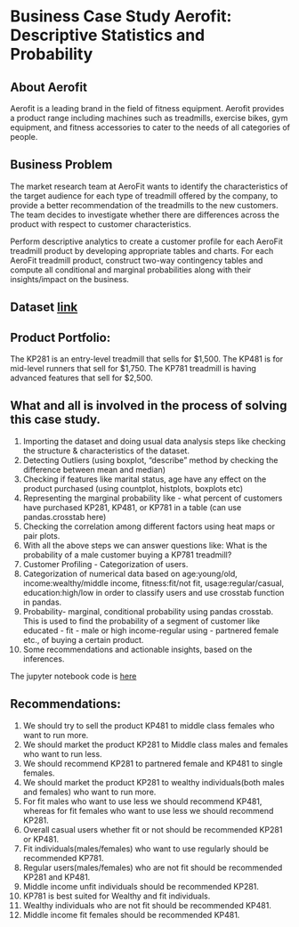 # Business Case Study Aerofit: Descriptive Statistics and Probability
## About Aerofit

Aerofit is a leading brand in the field of fitness equipment. Aerofit provides a product range including machines such as treadmills, exercise bikes, gym equipment, and fitness accessories to cater to the needs of all categories of people.


## Business Problem

The market research team at AeroFit wants to identify the characteristics of the target audience for each type of treadmill offered by the company, to provide a better recommendation of the treadmills to the new customers. The team decides to investigate whether there are differences across the product with respect to customer characteristics.

Perform descriptive analytics to create a customer profile for each AeroFit treadmill product by developing appropriate tables and charts.
For each AeroFit treadmill product, construct two-way contingency tables and compute all conditional and marginal probabilities along with their insights/impact on the business.

## Dataset [link](https://github.com/lordchan/-Business-Case-Study-Aerofit---Descriptive-Statistics-Probability/blob/main/Aerofit_dataset.csv)
## Product Portfolio:

The KP281 is an entry-level treadmill that sells for $1,500.
The KP481 is for mid-level runners that sell for $1,750.
The KP781 treadmill is having advanced features that sell for $2,500.

## What and all is involved in the process of solving this case study.
1. Importing the dataset and doing usual data analysis steps like checking the structure & characteristics of the dataset.
2. Detecting Outliers (using boxplot, “describe” method by checking the difference between mean and median)
3. Checking if features like marital status, age have any effect on the product purchased (using countplot, histplots, boxplots etc)
4. Representing the marginal probability like - what percent of customers have purchased KP281, KP481, or KP781 in a table (can use pandas.crosstab here)
5. Checking the correlation among different factors using heat maps or pair plots.
6. With all the above steps we can answer questions like: What is the probability of a male customer buying a KP781 treadmill?
7. Customer Profiling - Categorization of users.
8. Categorization of numerical data based on age:young/old, income:wealthy/middle income, fitness:fit/not fit, usage:regular/casual, education:high/low in order to classify users and use crosstab function in pandas. 
9. Probability- marginal, conditional probability using pandas crosstab. This is used to find the probability of a segment of customer like educated - fit - male or high income-regular using - partnered female etc., of buying a certain product.
10. Some recommendations and actionable insights, based on the inferences.

The jupyter notebook code is [here](https://github.com/lordchan/-Business-Case-Study-Aerofit---Descriptive-Statistics-Probability/blob/main/Aerofit.ipynb)

## Recommendations:
1. We should try to sell the product KP481 to middle class females who want to run more.
2. We should market the product KP281 to Middle class males and females who want to run less.
3. We should recommend KP281 to partnered female and KP481 to single females.
4. We should market the product KP281 to wealthy individuals(both males and females) who want to run more.
5. For fit males who want to use less we should recommend KP481, whereas for fit females who want to use less we should recommend KP281.
6. Overall casual users whether fit or not should be recommended KP281 or KP481.
7. Fit individuals(males/females) who want to use regularly should be recommended KP781.
8. Regular users(males/females) who are not fit should be recommended KP281 and KP481.
9. Middle income unfit individuals should be recommended KP281.
10. KP781 is best suited for Wealthy and fit individuals.
11. Wealthy individuals who are not fit should be recommended KP481.
12. Middle income fit females should be recommended KP481.
